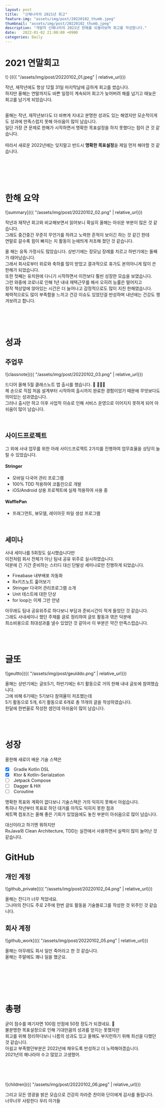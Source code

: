 ```yaml
---
layout: post
title:  "신해나라의 2021년 회고"
feature-img: "assets/img/post/20220102_thumb.jpeg"
thumbnail: "assets/img/post/20220102_thumb.jpeg"
description: "개발자 신해나라의 2021년 한해를 되돌아보며 회고를 작성합니다."
date:   2022-01-02 21:00:00 +0900
categories: Daily
---
```


# 2021 연말회고

![-]({{ "/assets/img/post/20220102_01.jpeg" | relative_url}})<br/>

작년, 재작년에도 항상 12월 31일 마지막날에 급하게 회고를 썼습니다. <br/>
하지만 올해는 연말까지도 바쁜 일정이 계속되어 회고가 늦어버려 해를 넘기고 때늦은 회고를 남기게 되었습니다. <br/><br/>

올해는 작년, 재작년보다도 더 바쁘게 지내고 분명한 성과도 있는 해였지만 모순적이게도 성과에 만족스럽지 못해 아쉬움이 많이 남습니다.<br/>
일단 가장 큰 문제로 한해가 시작하면서 명확한 목표설정을 하지 못했다는 점이 큰 것 같습니다. <br/>
<br/>
따라서 새로운 2022년에는 잊지말고 반드시 **명확한 목표설정**을 제일 먼저 해야할 것 같습니다.<br/><br/>

<br/><br/><br/>

# 한해 요약

![summary]({{ "/assets/img/post/20220102_02.png" | relative_url}})<br/>

작년과 재작년 회고와 비교해보면서 읽어보니 확실히 올해는 아쉬운 부분이 많은 것 같습니다. <br/>
그래도 중간중간 꾸준히 무언가를 하려고 노력한 흔적이 보이긴 하는 것 같긴 한데 <br/>
연말로 갈수록 힘이 빠지는 지 활동이 눈에띄게 저조해 졌던 것 같습니다. <br/>

올 해는 유독 가정사도 많았습니다. 상반기에는 장모님 장례를 치르고 하반기에는 둘째가 태어났습니다. <br/>
그래서 회사로부터 위로와 축하를 많이 받았고 결과적으로 휴가도 본의아니게 많이 쓴 한해가 되었습니다. <br/>
또한 첫째는 유치원에 다니기 시작하면서 이전보다 훨씬 성장한 모습을 보였습니다. <br/>
그런 와중에 코로나로 인해 1년 내내 재택근무를 해서 오히려 능률은 떨어지고 <br/>
정작 책상앞에 앉아있는 시간은 더 늘어나고 감정적으로도 많이 지친 한해였습니다.<br/>
체력적으로도 많이 부족함을 느끼고 건강 이슈도 있었던걸 반성하며 내년에는 건강도 챙겨보려고 합니다.<br/>

<br/><br/><br/>

# 성과

## 주업무 

![classnote]({{ "/assets/img/post/20220102_03.png" | relative_url}})<br/>

드디어 올해 5월 클래스노트 앱 출시를 했습니다. 🥳 🎉🎉🎉<br/>
제 손으로 직접 처음 설계부터 시작하여 출시까지 완료한 경험이었기 때문에 무엇보다도 의미있는 성과였습니다.<br/>
그러나 출시만 하고 이후 사업적 이슈로 인해 서비스 운영으로 이어지지 못하게 되어 아쉬움이 많이 남습니다.<br/>

<br/>

## 사이드프로젝트

그 외에 사내 업무를 위한 아래 사이드프로젝트 2가지를 진행하여 업무효율을 상당히 늘릴 수 있었습니다.<br/>

#### Stringer 

- 모바일 다국어 관리 프로그램 
- 100% TDD 적용하여 코틀린으로 개발
- iOS/Android 상용 프로젝트에 실제 적용하여 사용 중

#### WafflePan 

- 프래그먼트, 뷰모델, 레이아웃 파일 생성 프로그램

<br/>

## 세미나

사내 세미나를 5회정도 실시했습니다만<br/>
이전처럼 회사 전체가 아닌 팀내 공유 위주로 실시하였습니다. <br/>
덕분에 긴 기간 준비하는 스터디 대신 단발성 세미나로만 진행하게 되었습니다. <br/>

- Fireabase 내부배포 자동화
- Rx키즈노트 훑어보기
- Stringer 다국어 관리프로그램 소개
- Unit 테스트에 대한 단상
- for loop는 이제 그만 안녕

아무래도 팀내 공유위주로 하다보니 부담과 준비시간이 적게 들었던 것 같습니다.<br/>
그래도 사내세미나 했던 주제를 글로 정리하여 글또 활동과 엮은 덕분에 <br/>
최소비용으로 최대성과를 낼수 있었던 것 같아서 이 부분은 약간 만족스럽습니다.<br/>

<br/><br/>

# 글또

![geultto]({{ "/assets/img/post/geulddo.png" | relative_url}})<br/>

올해는 상반기에는 글또5기, 하반기에는 6기 활동으로 거의 한해 내내 글또에 참여했습니다.<br/>
그에 비해 6기때는 5기보다 참여율이 저조했는데 <br/>
5기 활동으로 5개, 6기 활동으로 6개로 총 11개의 글을 작성하였습니다.<br/>
한달에 한번꼴로 작성한 셈인데 아쉬움이 많이 남습니다.<br/>

<br/><br/>

# 성장 

올한해 새로이 배운 기술 스택은

- [x] &nbsp;Gradle Kotlin DSL
- [x] &nbsp;Ktor & Kotlin-Serialzation
- [ ] &nbsp;Jetpack Compose
- [ ] &nbsp;Dagger & Hilt
- [ ] &nbsp;Coroutine

명확한 목표와 계획이 없다보니 기술스택은 거의 익히지 못해서 아쉽습니다.<br/>
특히나 작년부터 목표로 하던 대거를 아직도 익히지 못한 점과 <br/>
제트팩 컴포즈는 올해 좋은 기회가 있었음에도 놓친 부분이 아쉬움으로 많이 남습니다.<br/>

대신이라고 하기엔 뭐하지만<br/>
RxJava와 Clean Architecture, TDD는 실전에서 사용하면서 실력이 많이 늘어난 것 같습니다.<br/>


# GitHub

## 개인 계정

![github_private]({{ "/assets/img/post/20220102_04.png" | relative_url}})<br/>

올해는 잔디가 너무 적었네요.<br/>
그나마의 잔디도 주로 2주에 한번 글또 활동을 기술블로그를 작성한 것 위주인 것 같습니다.<br/>

## 회사 계정

![github_work]({{ "/assets/img/post/20220102_05.png" | relative_url}})<br/>

올해는 아무래도 회사 일만 죽어라고 한 것 같습니다.<br/>
올해는 주말에도 꽤나 일을 했군요.<br/>

<br/><br/><br/><br/><br/>

# 총평

굳이 점수를 매기자면 100점 만점에 50정 정도가 되겠네요. 🤔<br/>
불분명한 목표설정으로 인해 기대만큼의 성과를 얻지는 못했지만<br/>
회고를 위해 정리하다보니 나름의 성과도 있고 올해도 부지런하기 위해 최선을 다했던 것 같습니다. <br/>
아쉽고 부족했던부분은 2022년에 채우도록 반성하고 더 노력해야겠습니다.<br/>
2021년의 해나라야 수고 많았고 고생했어.<br/>

<br/><br/><br/>

![children]({{ "/assets/img/post/20220102_06.jpeg" | relative_url}})<br/>

그리고 모든 영광을 밝은 모습으로 건강히 자라준 찬이와 단이에게 감사를 돌립니다.<br/>
너무너무 사랑한다 우리 아가들<br/>

<br/><br/><br/><br/>
